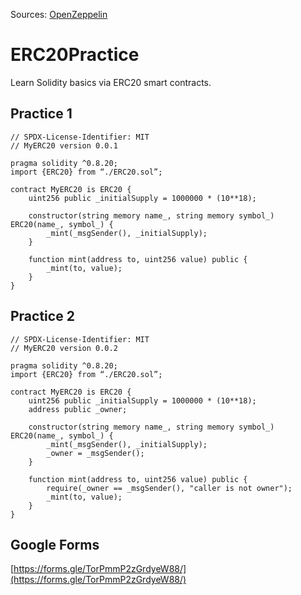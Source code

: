 Sources: [OpenZeppelin](https://github.com/openzeppelin/openzeppelin-contracts/)
# ERC20Practice
Learn Solidity basics via ERC20 smart contracts.

## Practice 1
```Solidity
// SPDX-License-Identifier: MIT
// MyERC20 version 0.0.1

pragma solidity ^0.8.20;
import {ERC20} from “./ERC20.sol”;

contract MyERC20 is ERC20 {
    uint256 public _initialSupply = 1000000 * (10**18);

    constructor(string memory name_, string memory symbol_) ERC20(name_, symbol_) {
        _mint(_msgSender(), _initialSupply);
    }

    function mint(address to, uint256 value) public {
        _mint(to, value);
    }
}

```

## Practice 2
```Solidity
// SPDX-License-Identifier: MIT
// MyERC20 version 0.0.2

pragma solidity ^0.8.20;
import {ERC20} from “./ERC20.sol”;

contract MyERC20 is ERC20 {
    uint256 public _initialSupply = 1000000 * (10**18);
    address public _owner;

    constructor(string memory name_, string memory symbol_) ERC20(name_, symbol_) {
        _mint(_msgSender(), _initialSupply);
        _owner = _msgSender();
    }

    function mint(address to, uint256 value) public {
        require(_owner == _msgSender(), "caller is not owner");
        _mint(to, value);
    }
}
```

## Google Forms
[https://forms.gle/TorPmmP2zGrdyeW88/](https://forms.gle/TorPmmP2zGrdyeW88/)